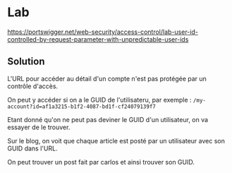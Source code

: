 # Lab

https://portswigger.net/web-security/access-control/lab-user-id-controlled-by-request-parameter-with-unpredictable-user-ids

## Solution

L'URL pour accéder au détail d'un compte n'est pas protégée par un contrôle d'accès.

On peut y accéder si on a le GUID de l'utilisateru, par exemple : `/my-account?id=af1a3215-b1f2-4087-bd1f-cf24079139f7`

Etant donné qu'on ne peut pas deviner le GUID d'un utilisateur, on va essayer de le trouver.

Sur le blog, on voit que chaque article est posté par un utilisateur avec son GUID dans l'URL.

On peut trouver un post fait par carlos et ainsi trouver son GUID.